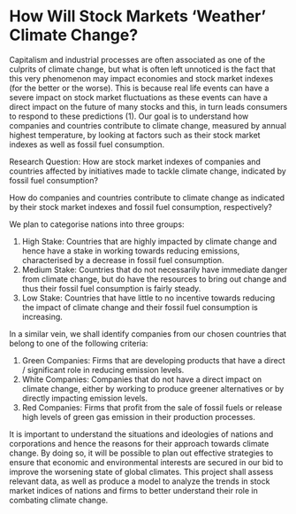 # How Will Stock Markets ‘Weather’ Climate Change?

Capitalism and industrial processes are often associated as one of the culprits of climate change, but what is often left unnoticed is the fact that this very phenomenon may impact economies and stock market indexes (for the better or the worse). This is because real life events can have a severe impact on stock market fluctuations as these events can have a direct impact on the future of many stocks and this, in turn leads consumers to respond to these predictions (1). Our goal is to understand how companies and countries
contribute to climate change, measured by annual highest temperature, by looking at factors such as their stock market indexes as well as fossil fuel consumption.

Research Question:
How are stock market indexes of companies and countries affected by initiatives made to tackle climate change, indicated by fossil fuel consumption?

How do companies and countries contribute to climate change as indicated by their stock market indexes and fossil fuel consumption, respectively?

We plan to categorise nations into three groups:

1. High Stake: Countries that are highly impacted by climate change and hence have a stake in working towards reducing emissions, characterised by a decrease in fossil fuel consumption.
2. Medium Stake: Countries that do not necessarily have immediate danger from climate change, but do have the resources to bring out change and thus their fossil fuel consumption is fairly steady.
3. Low Stake: Countries that have little to no incentive towards reducing the impact of climate change and their fossil fuel consumption is increasing.

In a similar vein, we shall identify companies from our chosen countries that belong to one of the following criteria:

1. Green Companies: Firms that are developing products that have a direct / significant role in reducing emission levels.
2. White Companies: Companies that do not have a direct impact on climate change, either by working to produce greener alternatives or by directly impacting emission levels.
3. Red Companies: Firms that profit from the sale of fossil fuels or release high levels of green gas emission in their production processes.

It is important to understand the situations and ideologies of nations and corporations and hence the reasons for their approach towards climate change. By doing so, it will be possible to plan out effective strategies to ensure that economic and environmental interests are secured in our bid to improve the worsening state of global climates. This project shall assess relevant data, as well as produce a model to analyze the trends in stock market indices of nations and firms to better understand their role in combating climate change.

